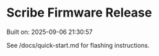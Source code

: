 # Scribe Firmware Release

Built on: 2025-09-06 21:30:57

See /docs/quick-start.md for flashing instructions.